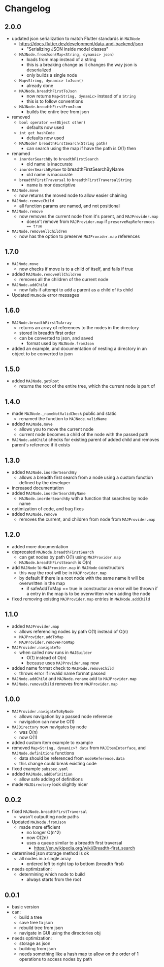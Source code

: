 # Changelog

## 2.0.0

- updated json serialization to match Flutter standards in ```MAJNode```
    - https://docs.flutter.dev/development/data-and-backend/json
        - "Serializing JSON inside model classes"
    - ```MAJNode.fromJson(Map<String, dynamic> json)```
        - loads from map instead of a string
        - this is a breaking change as it changes the way json is deserialized
        - only builds a single node
    - ```Map<String, dynamic> toJson()```
        - already done
    - ```MAJNode.breadthFirstToJson```
        - now returns ```Map<String, dynamic>``` instead of a ```String```
        - this is to follow conventions
    - ```MAJNode.breadthFirstFromJson```
        - builds the entire tree from json
- removed
    - ```bool operator ==(Object other)```
        - defaults now used
    - ```int get hashCode```
        - defaults now used
    - ```MAJNode? breadthFirstSearch(String path)```
        - can search using the map if have the path is O(1) then
- renamed
    - ```inorderSearchBy``` to ```breadthFirstSearch```
        - old name is inaccurate
    - ```inorderSearchByName``` to breadthFirstSearchByName
        - old name is inaccurate
    - ```breadthFirstTraversal``` to ```breadthFirstTraversalString```
        - name is mor descriptive
- ```MAJNode.move```
    - now returns the moved node to allow easier chaining
- ```MAJNode.removeChild```
    - all function params are named, and not positional
- ```MAJNode.remove```
    - now removes the current node from it's parent, and ```MAJProvider.map```
        - doesn't remove from ```MAJProvider.map``` if ```preserveMapReferences == true```
- ```MAJNode.removeAllChildren```
    - now has the option to preserve ```MAJProvider.map``` references

## 1.7.0

- ```MAJNode.move```
    - now checks if move is to a child of itself, and fails if true
- added ```MAJNode.removeAllChildren```
    - removes all the children of the current node
- ```MAJNode.addChild```
    - now fails if attempt to add a parent as a child of its child
- Updated ```MAJNode``` error messages

## 1.6.0

- ```MAJNode.breadthFirstToArray```
    - returns an array of references to the nodes in the directory
    - stored in breadth first order
    - can be converted to json, and saved
        - format used by ```MAJNode.fromJson```
- added an example, and documentation of nesting a directory in an object to be converted to json

## 1.5.0

- added ```MAJNode.getRoot```
    - returns the root of the entire tree, which the current node is part of

## 1.4.0

- made ```MAJNode._nameNotValidCheck``` public and static
    - renamed the function to ```MAJNode.validName```
- added ```MAJNode.move```
    - allows you to move the current node
    - current node becomes a child of the node with the passed path
- ```MAJNode.addChild``` checks for existing parent of added child and removes parent's reference if
  it exists

## 1.3.0

- added ```MAJNode.inorderSearchBy```
    - allows a breadth first search from a node using a custom function defined by the developer
- increased documentation
- added ```MAJNode.inorderSearchByName```
    - ```MAJNode.inorderSearchBy``` with a function that searches by node name
- optimization of code, and bug fixes
- added ```MAJNode.remove```
    - removes the current, and children from node from ```MAJProvider.map```

## 1.2.0

- added more documentation
- deprecated ```MAJNode.breadthFirstSearch```
    - can get nodes by path O(1) using ```MAJProvider.map```
    - ```MAJNode.breadthFirstSearch``` is O(n)
- add ```MAJNode``` to ```MAJProvider.map``` in ```MAJNode``` constructors
    - this way the root will be in ```MAJProvider.map```
    - by default if there is a root node with the same name it will be overwritten in the map
        - if safeAddToMap == true in constructor an error will be thrown if a entry in the map is to
          be overwritten when adding the node
- fixed removing existing ```MAJProvider.map``` entries in ```MAJNode.addChild```

## 1.1.0

- added ```MAJProvider.map```
    - allows referencing nodes by path O(1) instead of O(n)
    - ```MAJProvider.addToMap```
    - ```MAJProvider.removeFromMap```
- ```MAJProvider.navigateTo```
    - when called now runs in ```MAJBuilder```
        - O(1) instead of O(n)
        - because uses ```MAJProvider.map``` now
- added name format check to ```MAJNode.removeChild```
    - throws error if invalid name format passed
- ```MAJNode.addChild``` and ```MAJNode.rename``` add to ```MAJProvider.map```
- ```MAJNode.removeChild``` removes from ```MAJProvider.map```

## 1.0.0

- ```MAJProvider.navigateToByNode```
    - allows navigation by a passed node reference
    - navigation can now be O(1)
- ```MAJDirectory``` now navigates by node
    - was O(n)
    - now O(1)
- added custom item example to example
- removed ```Map<String, dynamic>? data``` from ```MAJItemInterface```,
  and ```MAJNode.definitions``` functions
    - data should be referenced from ```nodeReference.data```
    - this change could break existing code
- fixed example ```pubspec.yaml```
- added ```MAJNode.addDefinition```
    - allow safe adding of definitions
- made ```MAJDirectory``` look slightly nicer

## 0.0.2

- fixed ```MAJNode.breadthFirstTraversal```
    - wasn't outputting node paths
- Updated ```MAJNode.fromJson```
    - made more efficient
        - no longer O(n^2)
        - now O(2n)
        - uses a queue similar to a breadth first traversal
            - https://en.wikipedia.org/wiki/Breadth-first_search
- determined json storage method is ok
    - all nodes in a single array
        - ordered left to right top to bottom (breadth first)
- needs optimization:
    - determining which node to build
        - always starts from the root

## 0.0.1

- basic version
- can:
    - build a tree
    - save tree to json
    - rebuild tree from json
    - navigate in GUI using the directories obj
- needs optimization:
    - storage as json
    - building from json
    - needs something like a hash map to allow on the order of 1 operations to access nodes by path